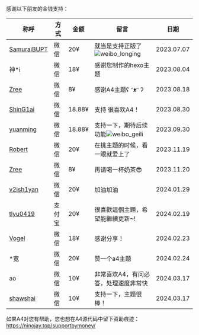 感谢以下朋友的金钱支持：

| 称呼                                          | 方式   | 金额   | 留言                                                         | 日期       |
| --------------------------------------------- | ------ | ------ | ------------------------------------------------------------ | ---------- |
| [SamuraiBUPT](https://samuraibupt.github.io/) | 微信   | 20¥    | 就当是支持正版了![weibo_longing](https://unpkg.com/@waline/emojis@1.1.0/weibo/weibo_longing.png) | 2023.07.07 |
| 神*i                                          | 微信   | 18¥    | 感谢您制作的hexo主题                                         | 2023.08.04 |
| [Zree](https://www.aztreelet.top/)            | 微信   | 8¥     | 感谢A4主题ʕ ᵔᴥᵔ ʔ                                            | 2023.08.18 |
| [ShinG1ai](https://noe.zone/)                 | 微信   | 18.88¥ | 支持  很喜欢A4！                                             | 2023.08.30 |
| [yuanming](http://sirwym.github.io/)          | 微信   | 18.88¥ | 支持一下，期待后续功能![weibo_geili](https://unpkg.com/@waline/emojis@1.1.0/weibo/weibo_geili.png) | 2023.09.30 |
| [Robert](https://tobenot.top/)                | 微信   | 20¥    | 在挑主题的时候，看一眼就爱上了                               | 2023.11.19 |
| [Zree](https://www.aztreelet.top/)            | 微信   | 8¥     | 再请喝一杯奶茶😎                                              | 2023.11.20 |
| [v2ish1yan](https://v2ish1yan.github.io/)     | 微信   | 20¥    | 加油加油                                                     | 2024.01.29 |
| [tlyu0419](https://github.com/tlyu0419)       | 支付宝 | 20¥    | 很喜歡這個主題，希望能繼續更新~!                             | 2024.02.19 |
| [Vogel](https://github.com/VVogelimkafig)     | 微信   | 18¥    | 感谢分享！                                                   | 2024.02.23 |
| *宽                                           | 微信   | 20¥    | 赞一个a4主题                                                 | 2024.02.24 |
| ao                                            | 微信   | 10¥    | 非常喜欢A4，有问必答，处理速度非常快                         | 2024.03.17 |
| [shawshai](https://shawshai.cn/)              | 微信   | 10¥    | 支持一下，主题很棒！                                         | 2024.03.17 |













如果A4对您有帮助，您也想在A4源代码中留下资助痕迹：https://ninojay.top/supportbymoney/

